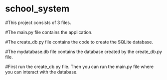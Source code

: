 # school_system

#This project consists of 3 files.

#The main.py file contains the application.

#The create_db.py file contains the code to create the SQLite database.

#The mydatabase.db file contains the database created by the create_db.py file.

#First run the create_db.py file. Then you can run the main.py file where you can interact with the database.
